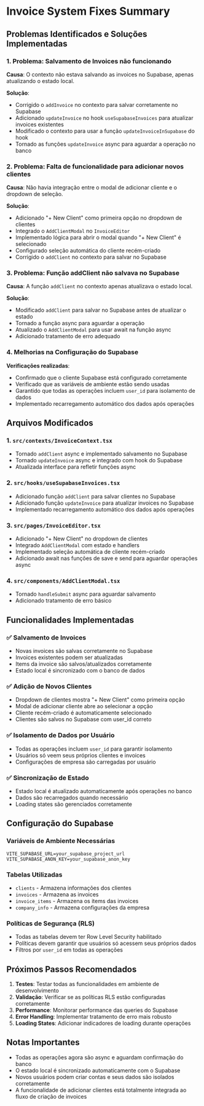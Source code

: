 # Invoice System Fixes Summary

## Problemas Identificados e Soluções Implementadas

### 1. Problema: Salvamento de Invoices não funcionando
**Causa**: O contexto não estava salvando as invoices no Supabase, apenas atualizando o estado local.

**Solução**:
- Corrigido o `addInvoice` no contexto para salvar corretamente no Supabase
- Adicionado `updateInvoice` no hook `useSupabaseInvoices` para atualizar invoices existentes
- Modificado o contexto para usar a função `updateInvoiceInSupabase` do hook
- Tornado as funções `updateInvoice` async para aguardar a operação no banco

### 2. Problema: Falta de funcionalidade para adicionar novos clientes
**Causa**: Não havia integração entre o modal de adicionar cliente e o dropdown de seleção.

**Solução**:
- Adicionado "+ New Client" como primeira opção no dropdown de clientes
- Integrado o `AddClientModal` no `InvoiceEditor`
- Implementado lógica para abrir o modal quando "+ New Client" é selecionado
- Configurado seleção automática do cliente recém-criado
- Corrigido o `addClient` no contexto para salvar no Supabase

### 3. Problema: Função addClient não salvava no Supabase
**Causa**: A função `addClient` no contexto apenas atualizava o estado local.

**Solução**:
- Modificado `addClient` para salvar no Supabase antes de atualizar o estado
- Tornado a função async para aguardar a operação
- Atualizado o `AddClientModal` para usar await na função async
- Adicionado tratamento de erro adequado

### 4. Melhorias na Configuração do Supabase
**Verificações realizadas**:
- Confirmado que o cliente Supabase está configurado corretamente
- Verificado que as variáveis de ambiente estão sendo usadas
- Garantido que todas as operações incluem `user_id` para isolamento de dados
- Implementado recarregamento automático dos dados após operações

## Arquivos Modificados

### 1. `src/contexts/InvoiceContext.tsx`
- Tornado `addClient` async e implementado salvamento no Supabase
- Tornado `updateInvoice` async e integrado com hook do Supabase
- Atualizada interface para refletir funções async

### 2. `src/hooks/useSupabaseInvoices.tsx`
- Adicionado função `addClient` para salvar clientes no Supabase
- Adicionado função `updateInvoice` para atualizar invoices no Supabase
- Implementado recarregamento automático dos dados após operações

### 3. `src/pages/InvoiceEditor.tsx`
- Adicionado "+ New Client" no dropdown de clientes
- Integrado `AddClientModal` com estado e handlers
- Implementado seleção automática de cliente recém-criado
- Adicionado await nas funções de save e send para aguardar operações async

### 4. `src/components/AddClientModal.tsx`
- Tornado `handleSubmit` async para aguardar salvamento
- Adicionado tratamento de erro básico

## Funcionalidades Implementadas

### ✅ Salvamento de Invoices
- Novas invoices são salvas corretamente no Supabase
- Invoices existentes podem ser atualizadas
- Items da invoice são salvos/atualizados corretamente
- Estado local é sincronizado com o banco de dados

### ✅ Adição de Novos Clientes
- Dropdown de clientes mostra "+ New Client" como primeira opção
- Modal de adicionar cliente abre ao selecionar a opção
- Cliente recém-criado é automaticamente selecionado
- Clientes são salvos no Supabase com user_id correto

### ✅ Isolamento de Dados por Usuário
- Todas as operações incluem `user_id` para garantir isolamento
- Usuários só veem seus próprios clientes e invoices
- Configurações de empresa são carregadas por usuário

### ✅ Sincronização de Estado
- Estado local é atualizado automaticamente após operações no banco
- Dados são recarregados quando necessário
- Loading states são gerenciados corretamente

## Configuração do Supabase

### Variáveis de Ambiente Necessárias
```env
VITE_SUPABASE_URL=your_supabase_project_url
VITE_SUPABASE_ANON_KEY=your_supabase_anon_key
```

### Tabelas Utilizadas
- `clients` - Armazena informações dos clientes
- `invoices` - Armazena as invoices
- `invoice_items` - Armazena os items das invoices
- `company_info` - Armazena configurações da empresa

### Políticas de Segurança (RLS)
- Todas as tabelas devem ter Row Level Security habilitado
- Políticas devem garantir que usuários só acessem seus próprios dados
- Filtros por `user_id` em todas as operações

## Próximos Passos Recomendados

1. **Testes**: Testar todas as funcionalidades em ambiente de desenvolvimento
2. **Validação**: Verificar se as políticas RLS estão configuradas corretamente
3. **Performance**: Monitorar performance das queries do Supabase
4. **Error Handling**: Implementar tratamento de erro mais robusto
5. **Loading States**: Adicionar indicadores de loading durante operações

## Notas Importantes

- Todas as operações agora são async e aguardam confirmação do banco
- O estado local é sincronizado automaticamente com o Supabase
- Novos usuários podem criar contas e seus dados são isolados corretamente
- A funcionalidade de adicionar clientes está totalmente integrada ao fluxo de criação de invoices
